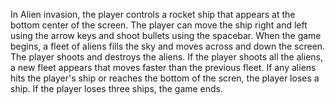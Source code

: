 In Alien invasion, the player controls a rocket ship that appears at the bottom center of the screen. 
The player can move the ship right and left using the arrow keys and shoot bullets using the spacebar.
    When the game begins, a fleet of aliens fills the sky and moves across and down the screen. 
    The player shoots and destroys the aliens. 
        If the player shoots all the aliens, a new fleet appears that moves faster than the previous fleet. 
    If any aliens hits the player's ship or reaches the bottom of the scren, the player loses a ship.
    If the player loses three ships, the game ends.

